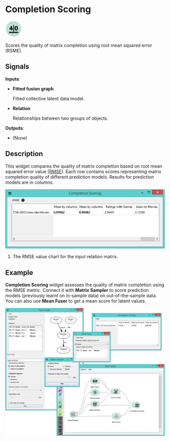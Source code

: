 Completion Scoring
==================

![Completion Scoring widget icon](icons/completion-scoring.png)

Scores the quality of matrix completion using root mean squared error (RSME).

Signals
-------

**Inputs**:

- **Fitted fusion graph**

  Fitted collective latent data model.

- **Relation**

  Relationships between two groups of objects.

**Outputs**:

- (None)

Description
-----------

This widget compares the quality of matrix completion based on root mean squared error value
([RMSE](https://en.wikipedia.org/wiki/Root-mean-square_deviation)). Each row contains scores
representing matrix completion quality of different prediction models. Results for prediction
models are in columns.

![Completion Scoring widget](images/CompletionScoring-stamped.png)

1. The RMSE value chart for the input relation matrix.

Example
-------

**Completion Scoring** widget assesses the quality of matrix completion using the RMSE metric. Connect it
with **Matrix Sampler** to score prediction models (previously learnt on in-sample data) on out-of-the-sample 
data. You can also use **Mean Fuser** to get a mean score for latent values.

<img src="images/MeanFuser-Example.png" alt="image" width="600">

